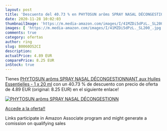 ```yaml
---
layout: post
title: 'Descuento del 40.73 % en PHYTOSUN arôms SPRAY NASAL DÉCONGESTIONN'
date: 2020-11-28 10:02:03
thumbnailImage: 'https://m.media-amazon.com/images/I/41MZDi5dPzL._SL200_.jpg'
images: [ 'https://m.media-amazon.com/images/I/41MZDi5dPzL._SL200_.jpg' ]
comments: true
category: ofertas
author: ring
slug: B0060OS2CI
description:
actualPrice: 4.89 EUR
comparePrice: 8.25 EUR
inStock: true
---
```


Tienes [PHYTOSUN arôms SPRAY NASAL DÉCONGESTIONNANT aux Huiles Essentielles - 1 x 20 ml](https://www.amazon.fr/dp/B0060OS2CI/?tag=tolees0d-21) con un 40.73 % de descuento con precio de oferta de 4.89 EUR (original: 8.25 EUR) en el siguiente enlace!

[![PHYTOSUN arôms SPRAY NASAL DÉCONGESTIONN](https://m.media-amazon.com/images/I/41MZDi5dPzL._SL200_.jpg)](https://www.amazon.fr/dp/B0060OS2CI/?tag=tolees0d-21)

[Accede a la oferta!!](https://www.amazon.fr/dp/B0060OS2CI/?tag=tolees0d-21)

Links participate in Amazon Associate program and might generate a comission on qualifying sales


